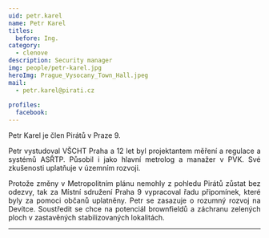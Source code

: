 ```yaml
---
uid: petr.karel
name: Petr Karel
titles:
  before: Ing.
category:
  - clenove
description: Security manager
img: people/petr-karel.jpg
heroImg: Prague_Vysocany_Town_Hall.jpeg
mail:
  - petr.karel@pirati.cz
 
profiles:
  facebook: 
---
```

<p style='text-align: justify;'>Petr Karel je člen Pirátů v Praze 9. 
</p><p style='text-align: justify;'>
Petr vystudoval VŠCHT Praha a 12 let byl projektantem měření a regulace a systémů ASŘTP. Působil i jako hlavní metrolog a manažer v PVK. Své zkušenosti uplatňuje v územním rozvoji.
</p><p style='text-align: justify;'>
Protože změny v Metropolitním plánu nemohly z pohledu Pirátů zůstat bez odezvy, tak za Místní sdružení Praha 9 vypracoval řadu připomínek, které byly za pomoci občanů uplatněny. Petr se zasazuje o rozumný rozvoj na Devítce. Soustředit se chce na potenciál brownfieldů a záchranu zelených ploch v zastavěných stabilizovaných lokalitách.
</p>

---
